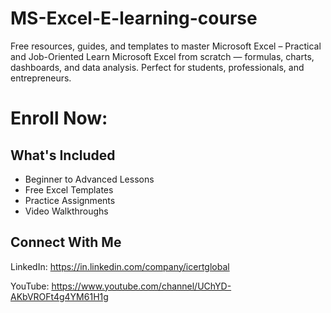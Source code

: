 # MS-Excel-E-learning-course
Free resources, guides, and templates to master Microsoft Excel – Practical and Job-Oriented
Learn Microsoft Excel from scratch — formulas, charts, dashboards, and data analysis. Perfect for students, professionals, and entrepreneurs.

# Enroll Now:

## What's Included
- Beginner to Advanced Lessons
- Free Excel Templates
- Practice Assignments
- Video Walkthroughs

## Connect With Me
LinkedIn: https://in.linkedin.com/company/icertglobal

YouTube: https://www.youtube.com/channel/UChYD-AKbVROFt4g4YM61H1g

